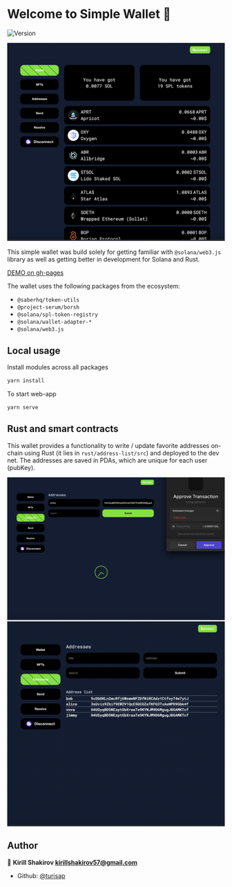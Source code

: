 # Welcome to Simple Wallet 👋
![Version](https://img.shields.io/badge/version-1.0.0-blue.svg?cacheSeconds=2592000)

![Screen](.github/banner.png?raw=true "Title")

This simple wallet was build solely for getting familiar with `@solana/web3.js` library
as well as getting better in development for Solana and Rust.

[DEMO on gh-pages](https://turisap.github.io/simple-wallet)

The wallet uses the following packages from the ecosystem:

* `@saberhq/token-utils`
* `@project-serum/borsh`
* `@solana/spl-token-registry`
* `@solana/wallet-adapter-*`
* `@solana/web3.js`


## Local usage

Install modules across all packages
```sh
yarn install 
```

To start web-app
```sh
yarn serve
```

## Rust and smart contracts
This wallet provides a functionality to write / update favorite addresses on-chain
using Rust (it lies in `rust/address-list/src`) and deployed to the dev net. The addresses are saved in PDAs, which are 
unique for each user (pubKey).


![Screen](.github/approve.png?raw=true "Title")
![Screen](.github/addresses.png?raw=true "Title")



## Author

👤 **Kirill Shakirov <kirillshakirov57@gmail.com>**

* Github: [@turisap](https://github.com/turisap)
